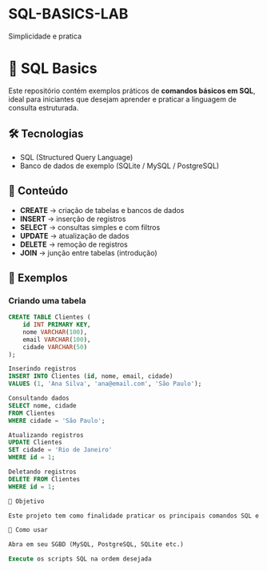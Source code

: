 # SQL-BASICS-LAB
Simplicidade e pratica

# 📘 SQL Basics

Este repositório contém exemplos práticos de **comandos básicos em SQL**, ideal para iniciantes que desejam aprender e praticar a linguagem de consulta estruturada.

## 🛠️ Tecnologias
- SQL (Structured Query Language)
- Banco de dados de exemplo (SQLite / MySQL / PostgreSQL)

## 📂 Conteúdo
- **CREATE** → criação de tabelas e bancos de dados  
- **INSERT** → inserção de registros  
- **SELECT** → consultas simples e com filtros  
- **UPDATE** → atualização de dados  
- **DELETE** → remoção de registros  
- **JOIN** → junção entre tabelas (introdução)  

## 🚀 Exemplos

### Criando uma tabela
```sql
CREATE TABLE Clientes (
    id INT PRIMARY KEY,
    nome VARCHAR(100),
    email VARCHAR(100),
    cidade VARCHAR(50)
);

Inserindo registros
INSERT INTO Clientes (id, nome, email, cidade)
VALUES (1, 'Ana Silva', 'ana@email.com', 'São Paulo');

Consultando dados
SELECT nome, cidade
FROM Clientes
WHERE cidade = 'São Paulo';

Atualizando registros
UPDATE Clientes
SET cidade = 'Rio de Janeiro'
WHERE id = 1;

Deletando registros
DELETE FROM Clientes
WHERE id = 1;

🎯 Objetivo

Este projeto tem como finalidade praticar os principais comandos SQL e servir de material de consulta rápida para iniciantes.

📌 Como usar

Abra em seu SGBD (MySQL, PostgreSQL, SQLite etc.)

Execute os scripts SQL na ordem desejada

